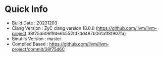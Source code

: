 # Quick Info
* Build Date : 20231203
* Clang Version : ZyC clang version 18.0.0 (https://github.com/llvm/llvm-project 38f75d606f94e6b552fd74d487b061a1f8f907fa)
* Binutils Version : master
* Compiled Based : https://github.com/llvm/llvm-project/commit/38f75d60


